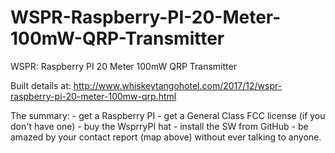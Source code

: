 # WSPR-Raspberry-PI-20-Meter-100mW-QRP-Transmitter
WSPR: Raspberry PI 20 Meter 100mW QRP Transmitter

Built details at: http://www.whiskeytangohotel.com/2017/12/wspr-raspberry-pi-20-meter-100mw-qrp.html

The summary:
      - get a Raspberry PI
      - get a General Class FCC license (if you don't have one)
      - buy the WsprryPI hat
      - install the SW from GitHub
      - be amazed by your contact report (map above) without ever talking to anyone.
